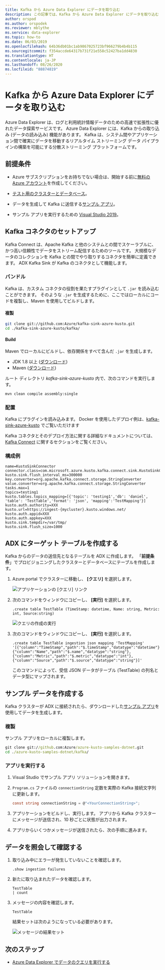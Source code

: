 ```yaml
---
title: Kafka から Azure Data Explorer にデータを取り込む
description: この記事では、Kafka から Azure Data Explorer にデータを取り込む (読み込む) 方法について学習します
author: orspod
ms.author: orspodek
ms.reviewer: mblythe
ms.service: data-explorer
ms.topic: how-to
ms.date: 06/03/2019
ms.openlocfilehash: 64b36db01bc1ab9867025723bf966279b4b4b115
ms.sourcegitcommit: f354accde64317b731f21e558c52427ba1dd4830
ms.translationtype: HT
ms.contentlocale: ja-JP
ms.lasthandoff: 08/26/2020
ms.locfileid: "88874819"
---
```

# <a name="ingest-data-from-kafka-into-azure-data-explorer"></a>Kafka から Azure Data Explorer にデータを取り込む
 
Azure Data Explorer は、ログと利用統計情報データのための高速で拡張性に優れたデータ探索サービスです。 Azure Data Explorer には、Kafka からの取り込み (データの読み込み) 機能があります。 Kafka は、システム間やアプリケーション間で確実にデータを移動するリアルタイム ストリーミング データ パイプラインの構築を可能にする分散ストリーミング プラットフォームです。
 
## <a name="prerequisites"></a>前提条件
 
* Azure サブスクリプションをお持ちでない場合は、開始する前に[無料の Azure アカウント](https://azure.microsoft.com/free/)を作成してください。 
 
* [テスト用のクラスターとデータベース](create-cluster-database-portal.md)。
 
* データを生成して Kafka に送信する[サンプル アプリ](https://github.com/Azure/azure-kusto-samples-dotnet/tree/master/kafka)。

* サンプル アプリを実行するための [Visual Studio 2019](https://visualstudio.microsoft.com/vs/)。
 
## <a name="kafka-connector-setup"></a>Kafka コネクタのセットアップ

Kafka Connect は、Apache Kafka と他のシステムとの間でスケーラブルに、かつ高い信頼性でデータをストリーム配信するためのツールです。 大規模なデータのコレクションを Kafka との間でやり取りするコネクタを簡単に定義できます。 ADX Kafka Sink が Kafka のコネクタとして機能します。
 
### <a name="bundle"></a>バンドル

Kafka は、カスタム コネクタの役割を果たすプラグインとして `.jar` を読み込むことができます。 そのような `.jar` を生成するために、ここではローカルにコードを複製し、Maven を使用してビルドします。 

#### <a name="clone"></a>複製

```bash
git clone git://github.com:Azure/kafka-sink-azure-kusto.git
cd ./kafka-sink-azure-kusto/kafka/
```

#### <a name="build"></a>Build

Maven でローカルにビルドし、依存関係をすべて含んだ `.jar` を生成します。

* JDK 1.8 以上 ([ダウンロード](https://www.oracle.com/technetwork/java/javase/downloads/index.html))
* Maven ([ダウンロード](https://maven.apache.org/install.html))
 

ルート ディレクトリ *kafka-sink-azure-kusto* 内で、次のコマンドを実行します。

```bash
mvn clean compile assembly:single
```

### <a name="deploy"></a>配置 

Kafka にプラグインを読み込みます。 Docker を使用したデプロイ例は、[kafka-sink-azure-kusto](https://github.com/Azure/kafka-sink-azure-kusto#deploy) でご覧いただけます
 

Kafka コネクタとそのデプロイ方法に関する詳細なドキュメントについては、[Kafka Connect](https://kafka.apache.org/documentation/#connect) に関するセクションをご覧ください。 

### <a name="example-configuration"></a>構成例 
 
```config
name=KustoSinkConnector 
connector.class=com.microsoft.azure.kusto.kafka.connect.sink.KustoSinkConnector 
kusto.sink.flush_interval_ms=300000 
key.converter=org.apache.kafka.connect.storage.StringConverter 
value.converter=org.apache.kafka.connect.storage.StringConverter 
tasks.max=1 
topics=testing1 
kusto.tables.topics_mapping=[{'topic': 'testing1','db': 'daniel', 'table': 'TestTable','format': 'json', 'mapping':'TestMapping'}] 
kusto.auth.authority=XXX 
kusto.url=https://ingest-{mycluster}.kusto.windows.net/ 
kusto.auth.appid=XXX 
kusto.auth.appkey=XXX 
kusto.sink.tempdir=/var/tmp/ 
kusto.sink.flush_size=1000
```
 
## <a name="create-a-target-table-in-adx"></a>ADX にターゲット テーブルを作成する
 
Kafka からのデータの送信先となるテーブルを ADX に作成します。 「**前提条件**」でプロビジョニングしたクラスターとデータベースにテーブルを作成します。
 
1. Azure portal でクラスターに移動し、 **[クエリ]** を選択します。
 
    ![アプリケーションの [クエリ] リンク](media/ingest-data-event-hub/query-explorer-link.png)
 
1. 次のコマンドをウィンドウにコピーし、 **[実行]** を選択します。
 
    ```Kusto
    .create table TestTable (TimeStamp: datetime, Name: string, Metric: int, Source:string)
    ```
 
    ![クエリの作成の実行](media/ingest-data-event-hub/run-create-query.png)
 
1. 次のコマンドをウィンドウにコピーし、 **[実行]** を選択します。
 
    ```Kusto
    .create table TestTable ingestion json mapping 'TestMapping' '[{"column":"TimeStamp","path":"$.timeStamp","datatype":"datetime"},{"column":"Name","path":"$.name","datatype":"string"},{"column":"Metric","path":"$.metric","datatype":"int"},{"column":"Source","path":"$.source","datatype":"string"}]'
    ```

    このコマンドによって、受信 JSON データがテーブル (TestTable) の列名とデータ型にマップされます。


## <a name="generate-sample-data"></a>サンプル データを作成する

Kafka クラスターが ADX に接続されたら、ダウンロードした[サンプル アプリ](https://github.com/Azure-Samples/event-hubs-dotnet-ingest)を使用してデータを生成します。

### <a name="clone"></a>複製

サンプル アプリをローカルに複製します。

```cmd
git clone git://github.com:Azure/azure-kusto-samples-dotnet.git
cd ./azure-kusto-samples-dotnet/kafka/
```

### <a name="run-the-app"></a>アプリを実行する

1. Visual Studio でサンプル アプリ ソリューションを開きます。

1. `Program.cs` ファイルの `connectionString` 定数を実際の Kafka 接続文字列に更新します。

    ```csharp    
    const string connectionString = @"<YourConnectionString>";
    ```

1. アプリケーションをビルドし、実行します。 アプリから Kafka クラスターにメッセージが送信され、10 秒ごとに状態が出力されます。

1. アプリからいくつかメッセージが送信されたら、次の手順に進みます。
 
## <a name="query-and-review-the-data"></a>データを照会して確認する

1. 取り込み中にエラーが発生していないことを確認します。

    ```Kusto
    .show ingestion failures
    ```

1. 新たに取り込まれたデータを確認します。

    ```Kusto
    TestTable 
    | count
    ```

1. メッセージの内容を確認します。
 
    ```Kusto
    TestTable
    ```
 
    結果セットは次のようになっている必要があります。
 
    ![メッセージの結果セット](media/ingest-data-event-hub/message-result-set.png)
 
## <a name="next-steps"></a>次のステップ
 
* [Azure Data Explorer でデータのクエリを実行する](web-query-data.md)
